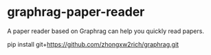 # graphrag-paper-reader
A paper reader based on Graphrag can help you quickly read papers.

pip install git+https://github.com/zhongxw2rich/graphrag.git
